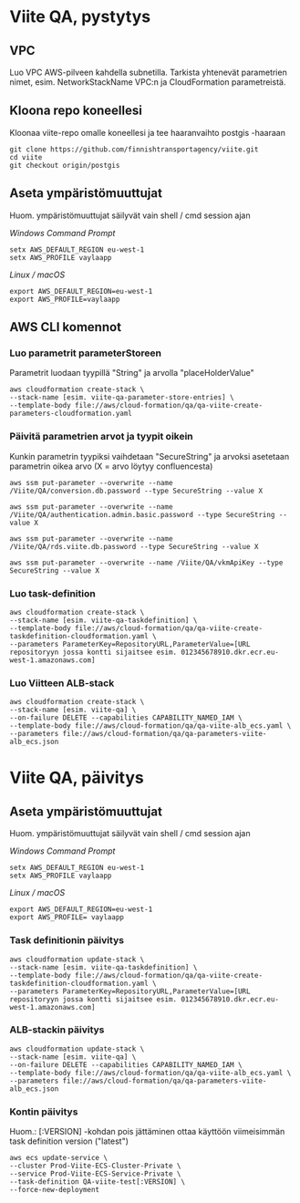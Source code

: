 # Viite QA, pystytys
## VPC
Luo VPC AWS-pilveen kahdella subnetilla.
Tarkista yhtenevät parametrien nimet, esim. NetworkStackName VPC:n ja CloudFormation parametreistä.

## Kloona repo koneellesi
Kloonaa viite-repo omalle koneellesi ja tee haaranvaihto postgis -haaraan

```
git clone https://github.com/finnishtransportagency/viite.git
cd viite
git checkout origin/postgis
```
## Aseta ympäristömuuttujat
Huom. ympäristömuuttujat säilyvät vain shell / cmd session ajan

*Windows Command Prompt*
```
setx AWS_DEFAULT_REGION eu-west-1
setx AWS_PROFILE vaylaapp
```

*Linux / macOS*
```
export AWS_DEFAULT_REGION=eu-west-1
export AWS_PROFILE=vaylaapp
```
## AWS CLI komennot

### Luo parametrit parameterStoreen
Parametrit luodaan tyypillä "String" ja arvolla "placeHolderValue"
```
aws cloudformation create-stack \
--stack-name [esim. viite-qa-parameter-store-entries] \
--template-body file://aws/cloud-formation/qa/qa-viite-create-parameters-cloudformation.yaml 
```
### Päivitä parametrien arvot ja tyypit oikein
Kunkin parametrin tyypiksi vaihdetaan "SecureString" ja arvoksi asetetaan parametrin oikea arvo (X = arvo löytyy confluencesta)
```
aws ssm put-parameter --overwrite --name /Viite/QA/conversion.db.password --type SecureString --value X

aws ssm put-parameter --overwrite --name /Viite/QA/authentication.admin.basic.password --type SecureString --value X

aws ssm put-parameter --overwrite --name /Viite/QA/rds.viite.db.password --type SecureString --value X

aws ssm put-parameter --overwrite --name /Viite/QA/vkmApiKey --type SecureString --value X
```

### Luo task-definition

```
aws cloudformation create-stack \
--stack-name [esim. viite-qa-taskdefinition] \
--template-body file://aws/cloud-formation/qa/qa-viite-create-taskdefinition-cloudformation.yaml \
--parameters ParameterKey=RepositoryURL,ParameterValue=[URL repositoryyn jossa kontti sijaitsee esim. 012345678910.dkr.ecr.eu-west-1.amazonaws.com]
```

### Luo Viitteen ALB-stack
```
aws cloudformation create-stack \
--stack-name [esim. viite-qa] \
--on-failure DELETE --capabilities CAPABILITY_NAMED_IAM \
--template-body file://aws/cloud-formation/qa/qa-viite-alb_ecs.yaml \
--parameters file://aws/cloud-formation/qa/qa-parameters-viite-alb_ecs.json
```

# Viite QA, päivitys

## Aseta ympäristömuuttujat
Huom. ympäristömuuttujat säilyvät vain shell / cmd session ajan

*Windows Command Prompt*
```
setx AWS_DEFAULT_REGION eu-west-1
setx AWS_PROFILE vaylaapp
```

*Linux / macOS*
```
export AWS_DEFAULT_REGION=eu-west-1
export AWS_PROFILE= vaylaapp
```
### Task definitionin päivitys

```
aws cloudformation update-stack \
--stack-name [esim. viite-qa-taskdefinition] \
--template-body file://aws/cloud-formation/qa/qa-viite-create-taskdefinition-cloudformation.yaml \
--parameters ParameterKey=RepositoryURL,ParameterValue=[URL repositoryyn jossa kontti sijaitsee esim. 012345678910.dkr.ecr.eu-west-1.amazonaws.com]
```

### ALB-stackin päivitys
```
aws cloudformation update-stack \
--stack-name [esim. viite-qa] \
--on-failure DELETE --capabilities CAPABILITY_NAMED_IAM \
--template-body file://aws/cloud-formation/qa/qa-viite-alb_ecs.yaml \
--parameters file://aws/cloud-formation/qa/qa-parameters-viite-alb_ecs.json
```

### Kontin päivitys
Huom.: [:VERSION] -kohdan pois jättäminen ottaa käyttöön viimeisimmän task definition version ("latest") 
```
aws ecs update-service \
--cluster Prod-Viite-ECS-Cluster-Private \
--service Prod-Viite-ECS-Service-Private \
--task-definition QA-viite-test[:VERSION] \
--force-new-deployment
```
